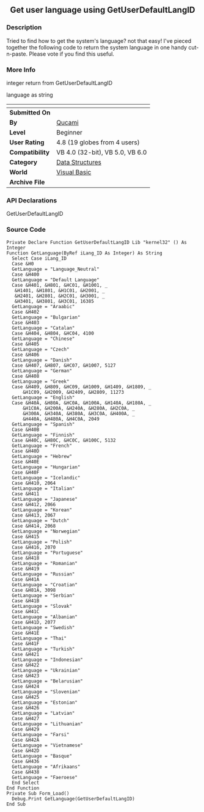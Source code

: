 ﻿<div align="center">

## Get user language using GetUserDefaultLangID


</div>

### Description

Tried to find how to get the system's language? not that easy! I've pieced together the following code to return the system language in one handy cut-n-paste. Please vote if you find this useful.
 
### More Info
 
integer return from GetUserDefaultLangID

language as string


<span>             |<span>
---                |---
**Submitted On**   |
**By**             |[Qucami](https://github.com/Planet-Source-Code/PSCIndex/blob/master/ByAuthor/qucami.md)
**Level**          |Beginner
**User Rating**    |4.8 (19 globes from 4 users)
**Compatibility**  |VB 4\.0 \(32\-bit\), VB 5\.0, VB 6\.0
**Category**       |[Data Structures](https://github.com/Planet-Source-Code/PSCIndex/blob/master/ByCategory/data-structures__1-33.md)
**World**          |[Visual Basic](https://github.com/Planet-Source-Code/PSCIndex/blob/master/ByWorld/visual-basic.md)
**Archive File**   |[](https://github.com/Planet-Source-Code/qucami-get-user-language-using-getuserdefaultlangid__1-42935/archive/master.zip)

### API Declarations

GetUserDefaultLangID


### Source Code

```
Private Declare Function GetUserDefaultLangID Lib "kernel32" () As Integer
Function GetLanguage(ByRef iLang_ID As Integer) As String
  Select Case iLang_ID
  Case &H0
  GetLanguage = "Language_Neutral"
  Case &H400
  GetLanguage = "Default Language"
  Case &H401, &H801, &HC01, &H1001, _
   &H1401, &H1801, &H1C01, &H2001, _
   &H2401, &H2801, &H2C01, &H3001, _
   &H3401, &H3801, &H3C01, 16385
  GetLanguage = "Araabic"
  Case &H402
  GetLanguage = "Bulgarian"
  Case &H403
  GetLanguage = "Catalan"
  Case &H404, &H804, &HC04, 4100
  GetLanguage = "Chinese"
  Case &H405
  GetLanguage = "Czech"
  Case &H406
  GetLanguage = "Danish"
  Case &H407, &H807, &HC07, &H1007, 5127
  GetLanguage = "German"
  Case &H408
  GetLanguage = "Greek"
  Case &H409, &H809, &HC09, &H1009, &H1409, &H1809, _
      &H1C09, &H2009, &H2409, &H2809, 11273
  GetLanguage = "English"
  Case &H40A, &H80A, &HC0A, &H100A, &H140A, &H180A, _
      &H1C0A, &H200A, &H240A, &H280A, &H2C0A, _
      &H300A, &H340A, &H380A, &H3C0A, &H400A, _
      &H440A, &H480A, &H4C0A, 2049
  GetLanguage = "Spanish"
  Case &H40B
  GetLanguage = "Finnish"
  Case &H40C, &H80C, &HC0C, &H100C, 5132
  GetLanguage = "French"
  Case &H40D
  GetLanguage = "Hebrew"
  Case &H40E
  GetLanguage = "Hungarian"
  Case &H40F
  GetLanguage = "Icelandic"
  Case &H410, 2064
  GetLanguage = "Italian"
  Case &H411
  GetLanguage = "Japanese"
  Case &H412, 2066
  GetLanguage = "Korean"
  Case &H413, 2067
  GetLanguage = "Dutch"
  Case &H414, 2068
  GetLanguage = "Norwegian"
  Case &H415
  GetLanguage = "Polish"
  Case &H416, 2070
  GetLanguage = "Portuguese"
  Case &H418
  GetLanguage = "Romanian"
  Case &H419
  GetLanguage = "Russian"
  Case &H41A
  GetLanguage = "Croatian"
  Case &H81A, 3098
  GetLanguage = "Serbian"
  Case &H41B
  GetLanguage = "Slovak"
  Case &H41C
  GetLanguage = "Albanian"
  Case &H41D, 2077
  GetLanguage = "Swedish"
  Case &H41E
  GetLanguage = "Thai"
  Case &H41F
  GetLanguage = "Turkish"
  Case &H421
  GetLanguage = "Indonesian"
  Case &H422
  GetLanguage = "Ukrainian"
  Case &H423
  GetLanguage = "Belarusian"
  Case &H424
  GetLanguage = "Slovenian"
  Case &H425
  GetLanguage = "Estonian"
  Case &H426
  GetLanguage = "Latvian"
  Case &H427
  GetLanguage = "Lithuanian"
  Case &H429
  GetLanguage = "Farsi"
  Case &H42A
  GetLanguage = "Vietnamese"
  Case &H42D
  GetLanguage = "Basque"
  Case &H436
  GetLanguage = "Afrikaans"
  Case &H438
  GetLanguage = "Faeroese"
  End Select
End Function
Private Sub Form_Load()
  Debug.Print GetLanguage(GetUserDefaultLangID)
End Sub
```

